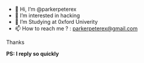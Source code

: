 - 👋 Hi, I’m @parkerpeterex
- 👀 I’m interested in hacking
- 🌱 I’m Studying at 0xford Univerity 
- 📫 How to reach me ? :  parkerpeterex@gmail.com 

Thanks

 **PS: I reply so quickly**

<!---
parkerpeterex/parkerpeterex is a ✨ special ✨ repository because its `README.md` (this file) appears on your GitHub profile.
You can click the Preview link to take a look at your changes.
--->
